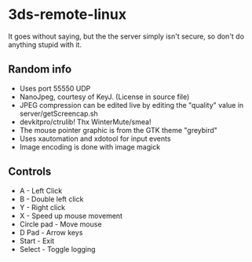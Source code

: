 # 3ds-remote-linux

It goes without saying, but the the server simply isn't secure,
so don't do anything stupid with it.

## Random info
 * Uses port 55550 UDP
 * NanoJpeg, courtesy of KeyJ. (License in source file)
 * JPEG compression can be edited live by editing the "quality" value in server/getScreencap.sh
 * devkitpro/ctrulib! Thx WinterMute/smea!
 * The mouse pointer graphic is from the GTK theme "greybird"
 * Uses xautomation and xdotool for input events
 * Image encoding is done with image magick

## Controls
 * A - Left Click
 * B - Double left click
 * Y - Right click
 * X - Speed up mouse movement
 * Circle pad - Move mouse
 * D Pad - Arrow keys
 * Start - Exit
 * Select - Toggle logging